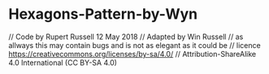 # Hexagons-Pattern-by-Wyn
// Code by Rupert Russell 12 May 2018
// Adapted by Win Russell
// as allways this may contain bugs and is not as elegant as it could be
// licence https://creativecommons.org/licenses/by-sa/4.0/ 
// Attribution-ShareAlike 4.0 International (CC BY-SA 4.0)

